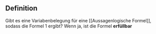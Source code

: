 ## Definition
Gibt es eine Variabenbelegung für eine [[Aussagenlogische Formel]], sodass die Formel 1 ergibt? Wenn ja, ist die Formel **erfüllbar**